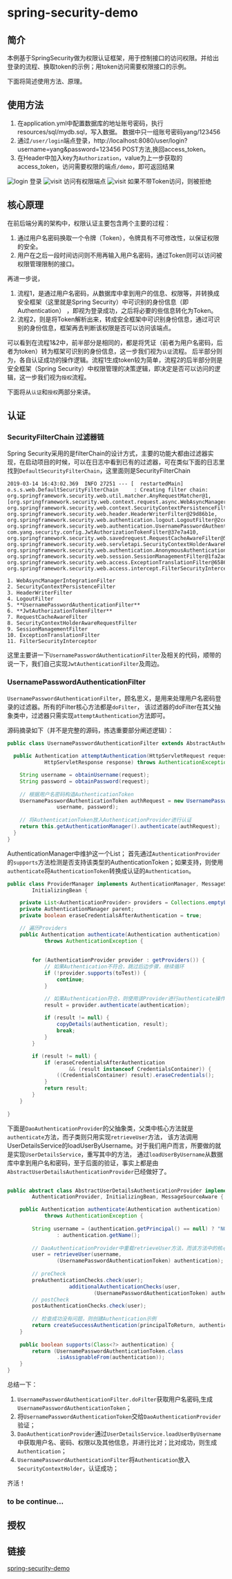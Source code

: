 # spring-security-demo

## 简介
本例基于SpringSecurity做为权限认证框架，用于控制接口的访问权限。并给出登录的流程、换取token的示例；用token访问需要权限接口的示例。

下面将简述使用方法、原理。

## 使用方法
1. 在application.yml中配置数据库的地址账号密码，执行resources/sql/mydb.sql，写入数据。
数据中只一组账号密码yang/123456
2. 通过`/user/login`端点登录，http://localhost:8080/user/login?username=yang&password=123456 POST方法,换回access_token。
3. 在Header中加入key为`Authorization`，value为上一步获取的access_token，访问需要权限的端点`/demo`，即可返回结果

![login](./src/main/resources/images/login.png)
登录
![visit](./src/main/resources/images/visit.png)
访问有权限端点
![visit](./src/main/resources/images/denied.png)
如果不带Token访问，则被拒绝

## 核心原理
在前后端分离的架构中，权限认证主要包含两个主要的过程：
1. 通过用户名密码换取一个令牌（Token），令牌具有不可修改性，以保证权限的安全。
2. 用户在之后一段时间访问则不用再输入用户名密码，通过Token则可以访问被权限管理限制的接口。

再进一步说，
1. 流程1，是通过用户名密码，从数据库中拿到用户的信息、权限等，并转换成安全框架（这里就是Spring Security）中可识别的身份信息（即Authentication）
，即视为登录成功，之后将必要的些信息转化为Token。
2. 流程2，则是将Token解析出来，转成安全框架中可识别身份信息，通过可识别的身份信息，框架再去判断该权限是否可以访问该端点。

可以看到在流程1&2中，前半部分是相同的，都是将凭证（前者为用户名密码，后者为token）转为框架可识别的身份信息，这一步我们视为`认证`流程。
后半部分则为，各自认证成功的操作逻辑。流程1生成token较为简单，流程2的后半部分则是安全框架（Spring Security）中权限管理的决策逻辑，即决定是否可以访问的逻辑，这一步我们视为`授权`流程。

下面将从`认证`和`授权`两部分来讲。

## 认证

### SecurityFilterChain 过滤器链
Spring Security采用的是filterChain的设计方式，主要的功能大都由过滤器实现，在启动项目的时候，可以在日志中看到已有的过滤器，可在类似下面的日志里找到`DefaultSecurityFilterChain`，这里面则是SecurityFilterChain
```
2019-03-14 16:43:02.369  INFO 27251 --- [  restartedMain] o.s.s.web.DefaultSecurityFilterChain     : Creating filter chain: org.springframework.security.web.util.matcher.AnyRequestMatcher@1, [org.springframework.security.web.context.request.async.WebAsyncManagerIntegrationFilter@1d88a93d, org.springframework.security.web.context.SecurityContextPersistenceFilter@184d52d7, org.springframework.security.web.header.HeaderWriterFilter@29d86b1e, org.springframework.security.web.authentication.logout.LogoutFilter@2ce28138, org.springframework.security.web.authentication.UsernamePasswordAuthenticationFilter@320a4f73, com.yang.security.config.JwtAuthorizationTokenFilter@37e7a410, org.springframework.security.web.savedrequest.RequestCacheAwareFilter@534e475b, org.springframework.security.web.servletapi.SecurityContextHolderAwareRequestFilter@39137df7, org.springframework.security.web.authentication.AnonymousAuthenticationFilter@7c42403f, org.springframework.security.web.session.SessionManagementFilter@1fa2ad2b, org.springframework.security.web.access.ExceptionTranslationFilter@65869e97, org.springframework.security.web.access.intercept.FilterSecurityInterceptor@163d3c44]
```

```
1. WebAsyncManagerIntegrationFilter
2. SecurityContextPersistenceFilter
3. HeaderWriterFilter
4. LogoutFilter
5. **UsernamePasswordAuthenticationFilter**
6. **JwtAuthorizationTokenFilter**
7. RequestCacheAwareFilter
8. SecurityContextHolderAwareRequestFilter
9. SessionManagementFilter
10. ExceptionTranslationFilter
11. FilterSecurityInterceptor
```

这里主要讲一下`UsernamePasswordAuthenticationFilter`及相关的代码，顺带的说一下，我们自己实现`JwtAuthenticationFilter`及周边。

### UsernamePasswordAuthenticationFilter

`UsernamePasswordAuthenticationFilter`，顾名思义，是用来处理用户名密码登录的过滤器。所有的Filter核心方法都是`doFilter`，
该过滤器的doFilter在其父抽象类中，过滤器只需实现`attemptAuthentication`方法即可。

源码摘录如下（并不是完整的源码，拣选重要部分阐述逻辑）：
```java
public class UsernamePasswordAuthenticationFilter extends AbstractAuthenticationProcessingFilter {
  
  public Authentication attemptAuthentication(HttpServletRequest request,
			HttpServletResponse response) throws AuthenticationException {

	String username = obtainUsername(request);
	String password = obtainPassword(request);
	
	// 根据用户名密码构造AuthenticationToken
	UsernamePasswordAuthenticationToken authRequest = new UsernamePasswordAuthenticationToken(
				username, password); 
	
    // 将AuthenticationToken放入AuthenticationProvider进行认证
	return this.getAuthenticationManager().authenticate(authRequest); 
  }
}
```
AuthenticationManager中维护这一个List<AuthenticationProvider>；
首先通过`AuthenticationProvider`的`supports`方法检测是否支持该类型的AuthenticationToken；如果支持，则使用`authenticate`将`AuthenticationToken`转换成认证的`Authentication`。
```java
public class ProviderManager implements AuthenticationManager, MessageSourceAware,
		InitializingBean {

	private List<AuthenticationProvider> providers = Collections.emptyList();
	private AuthenticationManager parent;
	private boolean eraseCredentialsAfterAuthentication = true;

    // 遍历Providers
	public Authentication authenticate(Authentication authentication)
			throws AuthenticationException {
		
        
		for (AuthenticationProvider provider : getProviders()) {
		    // 如果Authentication不符合，跳过后边步骤，继续循环
			if (!provider.supports(toTest)) {
				continue;
			}

            // 如果Authentication符合，则使用该Provider进行authenticate操作
			result = provider.authenticate(authentication);
            
			if (result != null) {
                copyDetails(authentication, result);
            	break;
			}
		}

		if (result != null) {
			if (eraseCredentialsAfterAuthentication
					&& (result instanceof CredentialsContainer)) {
				((CredentialsContainer) result).eraseCredentials();
			}
			return result;
		}
	}
	
}
```
下面是`DaoAuthenticationProvider`的父抽象类，父类中核心方法就是`authenticate`方法，而子类则只用实现`retrieveUser`方法，
该方法调用UserDetailsService的loadUserByUsername。对于我们用户而言，所要做的就是实现`UserDetailsService`，重写其中的方法，
通过`loadUserByUsername`从数据库中拿到用户名和密码，至于后面的验证，事实上都是由`AbstractUserDetailsAuthenticationProvider`已经做好了。

```java

public abstract class AbstractUserDetailsAuthenticationProvider implements
		AuthenticationProvider, InitializingBean, MessageSourceAware {

	public Authentication authenticate(Authentication authentication)
			throws AuthenticationException {
	  
		String username = (authentication.getPrincipal() == null) ? "NONE_PROVIDED"
				: authentication.getName();
        
		// DaoAuthenticationProvider中重载retrieveUser方法，而该方法中的核心方法就是UserDetailsService的loadUserByUsername
		user = retrieveUser(username,
				(UsernamePasswordAuthenticationToken) authentication);
		
		// preCheck
		preAuthenticationChecks.check(user);
        			additionalAuthenticationChecks(user,
        					(UsernamePasswordAuthenticationToken) authentication);
        // postCheck
		postAuthenticationChecks.check(user);
        
		// 检查成功没有问题，则创建Authentication示例
		return createSuccessAuthentication(principalToReturn, authentication, user);
	}
	
	public boolean supports(Class<?> authentication) {
		return (UsernamePasswordAuthenticationToken.class
				.isAssignableFrom(authentication));
	}
}
```

总结一下：
1. `UsernamePasswordAuthenticationFilter.doFilter`获取用户名密码,生成`UsernamePasswordAuthenticationToken`；
2. 将`UsernamePasswordAuthenticationToken`交给`DaoAuthenticationProvider`验证；
3. `DaoAuthenticationProvider`通过`UserDetailsService.loadUserByUsername`中获取用户名、密码、权限以及其他信息，并进行比对；比对成功，则生成`Authentication`；
4. `UsernamePasswordAuthenticationFilter`将`Authentication`放入`SecurityContextHolder`，认证成功；

齐活！
### to be continue...


## 授权


## 链接
[spring-security-demo](https://github.com/JevonYang/spring-security-demo "spring-security-demo")